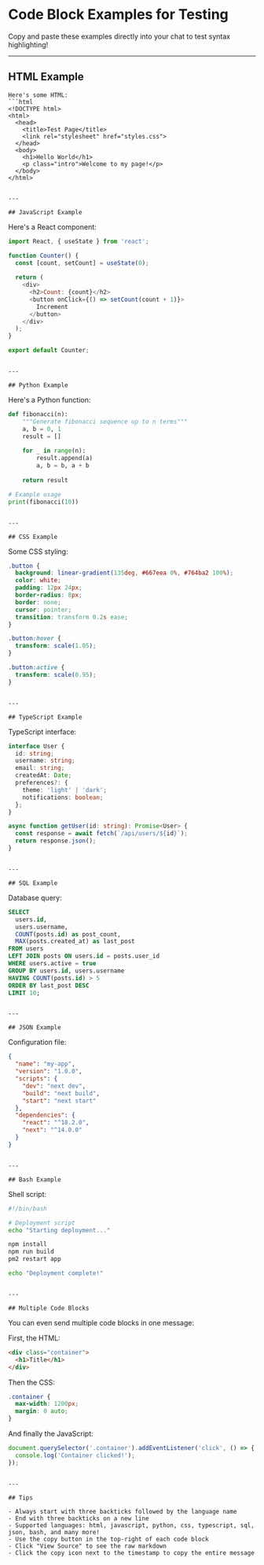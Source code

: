 # Code Block Examples for Testing

Copy and paste these examples directly into your chat to test syntax highlighting!

---

## HTML Example

```
Here's some HTML:
```html
<!DOCTYPE html>
<html>
  <head>
    <title>Test Page</title>
    <link rel="stylesheet" href="styles.css">
  </head>
  <body>
    <h1>Hello World</h1>
    <p class="intro">Welcome to my page!</p>
  </body>
</html>
```
```

---

## JavaScript Example

```
Here's a React component:
```javascript
import React, { useState } from 'react';

function Counter() {
  const [count, setCount] = useState(0);
  
  return (
    <div>
      <h2>Count: {count}</h2>
      <button onClick={() => setCount(count + 1)}>
        Increment
      </button>
    </div>
  );
}

export default Counter;
```
```

---

## Python Example

```
Here's a Python function:
```python
def fibonacci(n):
    """Generate fibonacci sequence up to n terms"""
    a, b = 0, 1
    result = []
    
    for _ in range(n):
        result.append(a)
        a, b = b, a + b
    
    return result

# Example usage
print(fibonacci(10))
```
```

---

## CSS Example

```
Some CSS styling:
```css
.button {
  background: linear-gradient(135deg, #667eea 0%, #764ba2 100%);
  color: white;
  padding: 12px 24px;
  border-radius: 8px;
  border: none;
  cursor: pointer;
  transition: transform 0.2s ease;
}

.button:hover {
  transform: scale(1.05);
}

.button:active {
  transform: scale(0.95);
}
```
```

---

## TypeScript Example

```
TypeScript interface:
```typescript
interface User {
  id: string;
  username: string;
  email: string;
  createdAt: Date;
  preferences?: {
    theme: 'light' | 'dark';
    notifications: boolean;
  };
}

async function getUser(id: string): Promise<User> {
  const response = await fetch(`/api/users/${id}`);
  return response.json();
}
```
```

---

## SQL Example

```
Database query:
```sql
SELECT 
  users.id,
  users.username,
  COUNT(posts.id) as post_count,
  MAX(posts.created_at) as last_post
FROM users
LEFT JOIN posts ON users.id = posts.user_id
WHERE users.active = true
GROUP BY users.id, users.username
HAVING COUNT(posts.id) > 5
ORDER BY last_post DESC
LIMIT 10;
```
```

---

## JSON Example

```
Configuration file:
```json
{
  "name": "my-app",
  "version": "1.0.0",
  "scripts": {
    "dev": "next dev",
    "build": "next build",
    "start": "next start"
  },
  "dependencies": {
    "react": "^18.2.0",
    "next": "^14.0.0"
  }
}
```
```

---

## Bash Example

```
Shell script:
```bash
#!/bin/bash

# Deployment script
echo "Starting deployment..."

npm install
npm run build
pm2 restart app

echo "Deployment complete!"
```
```

---

## Multiple Code Blocks

```
You can even send multiple code blocks in one message:

First, the HTML:
```html
<div class="container">
  <h1>Title</h1>
</div>
```

Then the CSS:
```css
.container {
  max-width: 1200px;
  margin: 0 auto;
}
```

And finally the JavaScript:
```javascript
document.querySelector('.container').addEventListener('click', () => {
  console.log('Container clicked!');
});
```
```

---

## Tips

- Always start with three backticks followed by the language name
- End with three backticks on a new line
- Supported languages: html, javascript, python, css, typescript, sql, json, bash, and many more!
- Use the copy button in the top-right of each code block
- Click "View Source" to see the raw markdown
- Click the copy icon next to the timestamp to copy the entire message
